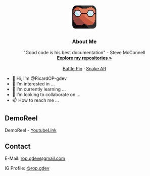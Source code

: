 <br />
<p align="center">
  <a href="https://https://github.com/RicardOP-gdev/RicardOP-gdev">
    <img src="PersonalLogo.png" alt="Logo" width="80" height="80">
  </a>

  <h3 align="center">About Me</h3>

  <p align="center">
"Good code is his best documentation"
- Steve McConnell 
    <br />
    <a href="https://github.com/RicardOP-gdev?tab=repositories"><strong>Explore my repositories »</strong></a>
    <br />
    <br />
    <a href="https://github.com/RicardOP-gdev/BattlePin">Battle Pin</a>
    ·
    <a href="https://github.com/RicardOP-gdev/SnakeAR">Snake AR</a>
  </p>
</p>


- 👋 Hi, I’m @RicardOP-gdev
- 👀 I’m interested in ...
- 🌱 I’m currently learning ...
- 💞️ I’m looking to collaborate on ...
- 📫 How to reach me ...
<!-- REEL -->
## DemoReel

DemoReel - [YoutubeLink](https://youtu.be/LbHoayk5W70)

<!-- CONTACT -->
## Contact

E-Mail: rop.gdev@gmail.com

IG Profile: [@rop.gdev](https://www.instagram.com/rop.gdev/)
